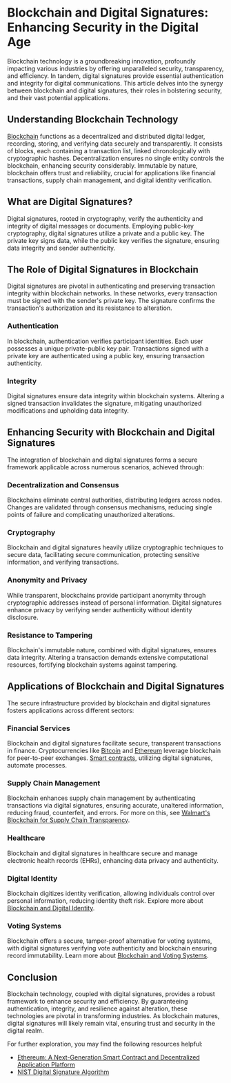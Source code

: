 # Blockchain and Digital Signatures: Enhancing Security in the Digital Age

Blockchain technology is a groundbreaking innovation, profoundly impacting various industries by offering unparalleled security, transparency, and efficiency. In tandem, digital signatures provide essential authentication and integrity for digital communications. This article delves into the synergy between blockchain and digital signatures, their roles in bolstering security, and their vast potential applications.

## Understanding Blockchain Technology

[Blockchain](https://www.license-token.com/wiki/what-is-blockchain) functions as a decentralized and distributed digital ledger, recording, storing, and verifying data securely and transparently. It consists of blocks, each containing a transaction list, linked chronologically with cryptographic hashes. Decentralization ensures no single entity controls the blockchain, enhancing security considerably. Immutable by nature, blockchain offers trust and reliability, crucial for applications like financial transactions, supply chain management, and digital identity verification.

## What are Digital Signatures?

Digital signatures, rooted in cryptography, verify the authenticity and integrity of digital messages or documents. Employing public-key cryptography, digital signatures utilize a private and a public key. The private key signs data, while the public key verifies the signature, ensuring data integrity and sender authenticity.

## The Role of Digital Signatures in Blockchain

Digital signatures are pivotal in authenticating and preserving transaction integrity within blockchain networks. In these networks, every transaction must be signed with the sender's private key. The signature confirms the transaction's authorization and its resistance to alteration.

### Authentication

In blockchain, authentication verifies participant identities. Each user possesses a unique private-public key pair. Transactions signed with a private key are authenticated using a public key, ensuring transaction authenticity.

### Integrity

Digital signatures ensure data integrity within blockchain systems. Altering a signed transaction invalidates the signature, mitigating unauthorized modifications and upholding data integrity.

## Enhancing Security with Blockchain and Digital Signatures

The integration of blockchain and digital signatures forms a secure framework applicable across numerous scenarios, achieved through:

### Decentralization and Consensus

Blockchains eliminate central authorities, distributing ledgers across nodes. Changes are validated through consensus mechanisms, reducing single points of failure and complicating unauthorized alterations.

### Cryptography

Blockchain and digital signatures heavily utilize cryptographic techniques to secure data, facilitating secure communication, protecting sensitive information, and verifying transactions.

### Anonymity and Privacy

While transparent, blockchains provide participant anonymity through cryptographic addresses instead of personal information. Digital signatures enhance privacy by verifying sender authenticity without identity disclosure.

### Resistance to Tampering

Blockchain's immutable nature, combined with digital signatures, ensures data integrity. Altering a transaction demands extensive computational resources, fortifying blockchain systems against tampering.

## Applications of Blockchain and Digital Signatures

The secure infrastructure provided by blockchain and digital signatures fosters applications across different sectors:

### Financial Services

Blockchain and digital signatures facilitate secure, transparent transactions in finance. Cryptocurrencies like [Bitcoin](https://bitcoin.org/) and [Ethereum](https://ethereum.org/) leverage blockchain for peer-to-peer exchanges. [Smart contracts](https://ethereum.org/en/developers/docs/smart-contracts/), utilizing digital signatures, automate processes.

### Supply Chain Management

Blockchain enhances supply chain management by authenticating transactions via digital signatures, ensuring accurate, unaltered information, reducing fraud, counterfeit, and errors. For more on this, see [Walmart's Blockchain for Supply Chain Transparency](https://www.license-token.com/wiki/walmart-s-blockchain-for-supply-chain-transparency).

### Healthcare

Blockchain and digital signatures in healthcare secure and manage electronic health records (EHRs), enhancing data privacy and authenticity.

### Digital Identity

Blockchain digitizes identity verification, allowing individuals control over personal information, reducing identity theft risk. Explore more about [Blockchain and Digital Identity](https://www.license-token.com/wiki/blockchain-and-digital-identity).

### Voting Systems

Blockchain offers a secure, tamper-proof alternative for voting systems, with digital signatures verifying vote authenticity and blockchain ensuring record immutability. Learn more about [Blockchain and Voting Systems](https://www.license-token.com/wiki/blockchain-and-voting-systems).

## Conclusion

Blockchain technology, coupled with digital signatures, provides a robust framework to enhance security and efficiency. By guaranteeing authentication, integrity, and resilience against alteration, these technologies are pivotal in transforming industries. As blockchain matures, digital signatures will likely remain vital, ensuring trust and security in the digital realm.

For further exploration, you may find the following resources helpful:

- [Ethereum: A Next-Generation Smart Contract and Decentralized Application Platform](https://ethereum.org/en/whitepaper/)
- [NIST Digital Signature Algorithm](https://csrc.nist.gov/projects/digital-signatures)